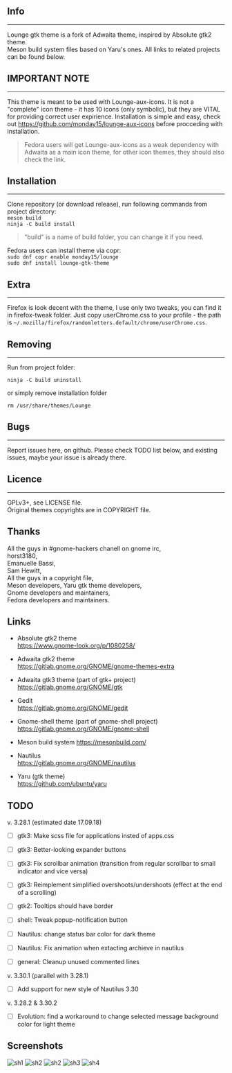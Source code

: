 ## Info
---
Lounge gtk theme is a fork of Adwaita theme, inspired by Absolute gtk2 theme.  
Meson build system files based on Yaru's ones. All links to related projects can be found below.

## IMPORTANT NOTE
---
This theme is meant to be used with Lounge-aux-icons. It is not a "complete" icon theme - it has 10 icons (only symbolic), but they are VITAL for providing correct user expirience. Installation is simple and easy, check out https://github.com/monday15/lounge-aux-icons before procceding with installation.
> Fedora users will get Lounge-aux-icons as a weak dependency with Adwaita as a main icon theme, for other icon themes, they should also check the link. 

## Installation
---
Clone repository (or download release), run following commands from project directory:  
`meson build`  
`ninja -C build install`
> "build" is a name of build folder, you can change it if you need.  

Fedora users can install theme via copr:  
`sudo dnf copr enable monday15/lounge`  
`sudo dnf install lounge-gtk-theme`

## Extra
---
Firefox is look decent with the theme, I use only two tweaks, you can find it in firefox-tweak folder. Just copy userChrome.css to your profile - the path is `~/.mozilla/firefox/randomletters.default/chrome/userChrome.css`.

## Removing
---
Run from project folder:  
```
ninja -C build uninstall
```  
or simply remove installation folder  
```
rm /usr/share/themes/Lounge
```  

## Bugs
---
Report issues here, on github. Please check TODO list below, and existing issues, maybe your issue is already there.

## Licence
---
GPLv3+, see LICENSE file.  
Original themes copyrights are in COPYRIGHT file.

## Thanks
All the guys in #gnome-hackers chanell on gnome irc,  
horst3180,  
Emanuelle Bassi,  
Sam Hewitt,  
All the guys in a copyright file,  
Meson developers,
Yaru gtk theme developers,  
Gnome developers and maintainers,  
Fedora developers and maintainers.

## Links
+ Absolute gtk2 theme  
https://www.gnome-look.org/p/1080258/

+ Adwaita gtk2 theme  
https://gitlab.gnome.org/GNOME/gnome-themes-extra

+ Adwaita gtk3 theme (part of gtk+ project)  
https://gitlab.gnome.org/GNOME/gtk

+ Gedit  
https://gitlab.gnome.org/GNOME/gedit

+ Gnome-shell theme (part of gnome-shell project)  
https://gitlab.gnome.org/GNOME/gnome-shell

+ Meson build system
https://mesonbuild.com/

+ Nautilus  
https://gitlab.gnome.org/GNOME/nautilus

+ Yaru (gtk theme)  
https://github.com/ubuntu/yaru

## TODO

v. 3.28.1 (estimated date 17.09.18)

- [ ] gtk3: Make scss file for applications insted of apps.css
- [ ] gtk3: Better-looking expander buttons
- [ ] gtk3: Fix scrollbar animation (transition from regular scrollbar to small indicator and vice versa)
- [ ] gtk3: Reimplement simplified overshoots/undershoots (effect at the end of a scrolling)
- [ ] gtk2: Tooltips should have border
- [ ] shell: Tweak popup-notification button
- [ ] Nautilus: change status bar color for dark theme
- [ ] Nautilus: Fix animation when extacting archieve in nautilus
- [ ] general: Cleanup unused commented lines


v. 3.30.1 (parallel with 3.28.1)

- [ ] Add support for new style of Nautilus 3.30 

v. 3.28.2 & 3.30.2

- [ ] Evolution: find a workaround to change selected message background color for light theme


## Screenshots
![sh1](/screenshot/sh1.png?raw=true)
![sh2](/screenshot/sh2.png?raw=true)
![sh2](/screenshot/sh3.png?raw=true)
![sh3](/screenshot/sh4.png?raw=true)
![sh4](/screenshot/sh5.png?raw=true)

